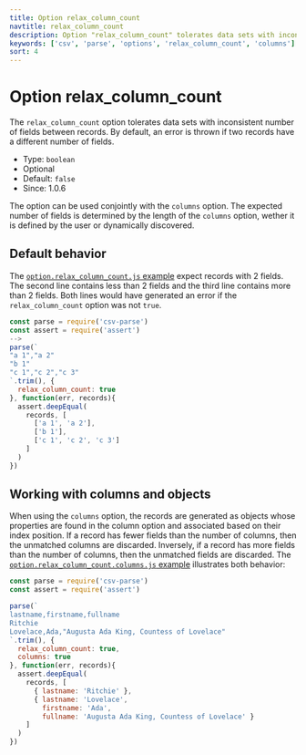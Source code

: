 ```yaml
---
title: Option relax_column_count
navtitle: relax_column_count
description: Option "relax_column_count" tolerates data sets with inconsistent number of fields.
keywords: ['csv', 'parse', 'options', 'relax_column_count', 'columns']
sort: 4
---
```


# Option relax\_column\_count

The `relax_column_count` option tolerates data sets with inconsistent number of fields between records. By default, an error is thrown if two records have a different number of fields.

* Type: `boolean`
* Optional
* Default: `false`
* Since: 1.0.6

The option can be used conjointly with the `columns` option. The expected number of fields is determined by the length of the `columns` option, wether it is defined by the user or dynamically discovered.

## Default behavior

The [`option.relax_column_count.js` example](https://github.com/adaltas/node-csv-parse/blob/master/samples/option.relax_column_count.js) expect records with 2 fields. The second line contains less than 2 fields and the third line contains more than 2 fields. Both lines would have generated an error if the `relax_column_count` option was not `true`.

```js
const parse = require('csv-parse')
const assert = require('assert')
-->
parse(`
"a 1","a 2"
"b 1"
"c 1","c 2","c 3"
`.trim(), {
  relax_column_count: true
}, function(err, records){
  assert.deepEqual(
    records, [
      ['a 1', 'a 2'],
      ['b 1'],
      ['c 1', 'c 2', 'c 3']
    ]
  )
})
```

## Working with columns and objects

When using the `columns` option, the records are generated as objects whose properties are found in the column option and associated based on their index position. If a record has fewer fields than the number of columns, then the unmatched columns are discarded. Inversely, if a record has more fields than the number of columns, then the unmatched fields are discarded. The [`option.relax_column_count.columns.js` example](https://github.com/adaltas/node-csv-parse/blob/master/samples/option.relax_column_count.columns.js) illustrates both behavior:

```js
const parse = require('csv-parse')
const assert = require('assert')

parse(`
lastname,firstname,fullname
Ritchie
Lovelace,Ada,"Augusta Ada King, Countess of Lovelace"
`.trim(), {
  relax_column_count: true,
  columns: true
}, function(err, records){
  assert.deepEqual(
    records, [
      { lastname: 'Ritchie' },
      { lastname: 'Lovelace',
        firstname: 'Ada',
        fullname: 'Augusta Ada King, Countess of Lovelace' }
    ]
  )
})
```
